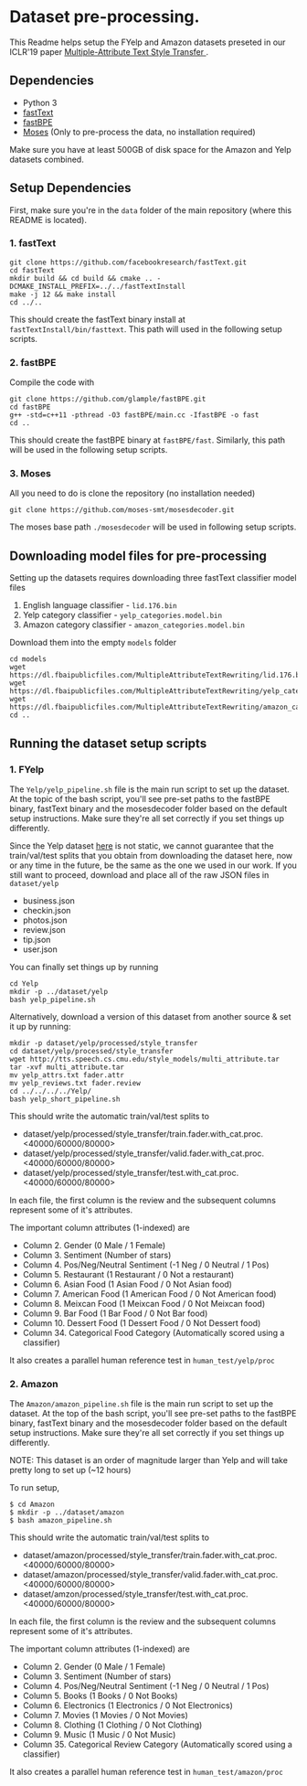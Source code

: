 # Dataset pre-processing.

This Readme helps setup the FYelp and Amazon datasets preseted in our ICLR'19 paper [Multiple-Attribute Text Style Transfer
](https://arxiv.org/abs/1811.00552).

## Dependencies

* Python 3
* [fastText](https://github.com/facebookresearch/fastText)
* [fastBPE](https://github.com/glample/fastBPE) 
* [Moses](https://github.com/moses-smt/mosesdecoder) (Only to pre-process the data, no installation required)

Make sure you have at least 500GB of disk space for the Amazon and Yelp datasets combined.

## Setup Dependencies

First, make sure you're in the `data` folder of the main repository (where this README is located).

### 1. fastText

```
git clone https://github.com/facebookresearch/fastText.git
cd fastText
mkdir build && cd build && cmake .. -DCMAKE_INSTALL_PREFIX=../../fastTextInstall
make -j 12 && make install
cd ../..
```

This should create the fastText binary install at `fastTextInstall/bin/fasttext`. This path will used in the following setup scripts.

### 2. fastBPE

Compile the code with
```
git clone https://github.com/glample/fastBPE.git
cd fastBPE
g++ -std=c++11 -pthread -O3 fastBPE/main.cc -IfastBPE -o fast
cd ..
```

This should create the fastBPE binary at `fastBPE/fast`. Similarly, this path will be used in the following setup scripts.

### 3. Moses

All you need to do is clone the repository (no installation needed)

```
git clone https://github.com/moses-smt/mosesdecoder.git
```

The moses base path `./mosesdecoder` will be used in following setup scripts.

## Downloading model files for pre-processing

Setting up the datasets requires downloading three fastText classifier model files

1. English language classifier - `lid.176.bin`
2. Yelp category classifier - `yelp_categories.model.bin`
3. Amazon category classifier - `amazon_categories.model.bin`

Download them into the empty `models` folder

```
cd models
wget https://dl.fbaipublicfiles.com/MultipleAttributeTextRewriting/lid.176.bin
wget https://dl.fbaipublicfiles.com/MultipleAttributeTextRewriting/yelp_categories.model.bin
wget https://dl.fbaipublicfiles.com/MultipleAttributeTextRewriting/amazon_categories.model.bin
cd ..
```

## Running the dataset setup scripts

### 1. FYelp

The `Yelp/yelp_pipeline.sh` file is the main run script to set up the dataset. At the topic of the bash script, you'll see pre-set paths to the fastBPE binary, fastText binary and the mosesdecoder folder based on the default setup instructions. Make sure they're all set correctly if you set things up differently.

Since the Yelp dataset [here](https://www.yelp.com/dataset/download) is not static, we cannot guarantee that the train/val/test splits that you obtain from downloading the dataset here, now or any time in the future, be the same as the one we used in our work. If you still want to proceed, download and place all of the raw JSON files in `dataset/yelp`

* business.json
* checkin.json
* photos.json
* review.json
* tip.json
* user.json

You can finally set things up by running

```
cd Yelp
mkdir -p ../dataset/yelp
bash yelp_pipeline.sh
```

Alternatively, download a version of this dataset from another source & set it up by running:

```
mkdir -p dataset/yelp/processed/style_transfer
cd dataset/yelp/processed/style_transfer
wget http://tts.speech.cs.cmu.edu/style_models/multi_attribute.tar
tar -xvf multi_attribute.tar
mv yelp_attrs.txt fader.attr
mv yelp_reviews.txt fader.review
cd ../../../../Yelp/
bash yelp_short_pipeline.sh
```

This should write the automatic train/val/test splits to

* dataset/yelp/processed/style_transfer/train.fader.with_cat.proc.<40000/60000/80000>
* dataset/yelp/processed/style_transfer/valid.fader.with_cat.proc.<40000/60000/80000>
* dataset/yelp/processed/style_transfer/test.with_cat.proc.<40000/60000/80000>

In each file, the first column is the review and the subsequent columns represent some of it's attributes.

The important column attributes (1-indexed) are

* Column 2. Gender (0 Male / 1 Female)
* Column 3. Sentiment (Number of stars)
* Column 4. Pos/Neg/Neutral Sentiment (-1 Neg / 0 Neutral / 1 Pos)
* Column 5. Restaurant (1 Restaurant / 0 Not a restaurant) 
* Column 6. Asian Food (1 Asian Food / 0 Not Asian food)
* Column 7. American Food (1 American Food / 0 Not American food)
* Column 8. Meixcan Food (1 Meixcan Food / 0 Not Meixcan food)
* Column 9. Bar Food (1 Bar Food / 0 Not Bar food)
* Column 10. Dessert Food (1 Dessert Food / 0 Not Dessert food)
* Column 34. Categorical Food Category (Automatically scored using a classifier)

It also creates a parallel human reference test in `human_test/yelp/proc`

### 2. Amazon

The `Amazon/amazon_pipeline.sh` file is the main run script to set up the dataset. At the top of the bash script, you'll see pre-set paths to the fastBPE binary, fastText binary and the mosesdecoder folder based on the default setup instructions. Make sure they're all set correctly if you set things up differently.

NOTE: This dataset is an order of magnitude larger than Yelp and will take pretty long to set up (~12 hours)

To run setup,

```
$ cd Amazon
$ mkdir -p ../dataset/amazon
$ bash amazon_pipeline.sh
```

This should write the automatic train/val/test splits to

* dataset/amazon/processed/style_transfer/train.fader.with_cat.proc.<40000/60000/80000>
* dataset/amazon/processed/style_transfer/valid.fader.with_cat.proc.<40000/60000/80000>
* dataset/amzon/processed/style_transfer/test.with_cat.proc.<40000/60000/80000>

In each file, the first column is the review and the subsequent columns represent some of it's attributes.

The important column attributes (1-indexed) are

* Column 2. Gender (0 Male / 1 Female)
* Column 3. Sentiment (Number of stars)
* Column 4. Pos/Neg/Neutral Sentiment (-1 Neg / 0 Neutral / 1 Pos)
* Column 5. Books (1 Books / 0 Not Books)
* Column 6. Electronics (1 Electronics / 0 Not Electronics)
* Column 7. Movies (1 Movies / 0 Not Movies)
* Column 8. Clothing (1 Clothing / 0 Not Clothing)
* Column 9. Music (1 Music / 0 Not Music)
* Column 35. Categorical Review Category (Automatically scored using a classifier)

It also creates a parallel human reference test in `human_test/amazon/proc`
